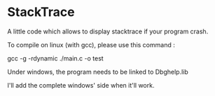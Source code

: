 StackTrace
==========

A little code which allows to display stacktrace if your program crash.

To compile on linux (with gcc), please use this command :

gcc -g -rdynamic ./main.c -o test

Under windows, the program needs to be linked to Dbghelp.lib

I'll add the complete windows' side when it'll work.
